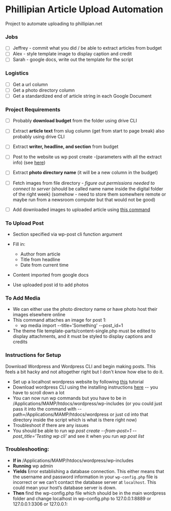 # Phillipian Article Upload Automation
Project to automate uploading to phillipian.net
### Jobs
- [ ] Jeffrey - commit what you did / be able to extract articles from budget
- [ ] Alex - style template image to display caption and credit
- [ ] Sarah - google docs, write out the template for the script
### Logistics
- [ ] Get a url column
- [ ] Get a photo directory column
- [ ] Get a standardized end of article string in each Google Document
### Project Requirements
- [ ] Probably **download budget** from the folder using drive CLI 
- [ ] Extract **article text** from slug column (get from start to page break) also probably using drive CLI
- [ ] Extract **writer, headline, and section** from budget
- [ ] Post to the website us wp post create -(parameters with all the extract info) (see [here](https://developer.wordpress.org/cli/commands/post/create/))

- [ ] Extract **photo directory name** (it will be a new column in the budget)
- [ ] Fetch images from file directory - _figure out permissions needed to connect to server_ (should be called name name inside the digital folder of the right week) (somehow - need to store them somewhere remote or maybe run from a newsroom computer but that would not be good)
- [ ] Add downloaded images to uploaded article using [this command](https://developer.wordpress.org/cli/commands/media/import/)

### To Upload Post
- Section specified via wp-post cli function argument
- Fill in:
  - Author from article
  - Title from headline
  - Date from current time
- Content imported from google docs

- Use uploaded post id to add photos

### To Add Media
- We can either use the photo directory name or have photo host their images elsewhere online
- This command attaches an image for post 1:
  - wp media import <file or url> --title='Something' --post_id=1 
- The theme file template-parts/content-single.php must be edited to display attachments, and it must be styled to display captions and credits

### Instructions for Setup
Download Wordpress and Wordpress CLI and begin making posts. This feels a bit hacky and not altogether right but I don't know how else to do it.
- Set up a localhost wordpress website by following [this](https://crunchify.com/how-to-install-wordpress-locally-on-mac-os-x-using-mamp/) tutorial
- Download wordpress CLI using the installing instructions [here](https://wp-cli.org/) -- you have to scroll down a lot
- You can now run wp commands but you have to be in /Applications/MAMP/htdocs/wordpress/wp-includes (or you could just pass it into the command with --path=/Applications/MAMP/htdocs/wordpress or just cd into that directory inside the script which is what is there right now)
- Troubleshoot if there are any issues
- You should be able to run *wp post create --from-post=1 --post_title='Testing wp cli'* and see it when you run *wp post list*

### Troubleshooting:
- **If in** /Applications/MAMP/htdocs/wordpress/wp-includes
- **Running** wp admin
- **Yields** Error establishing a database connection. This either means that the username and password information in your `wp-config.php` file is incorrect or we can’t contact the database server at `localhost`. This could mean your host’s database server is down.
- **Then** find the wp-config.php file which should be in the main wordpress folder and change localhost in wp-config.php to 127.0.0.1:8889 or 127.0.0.1:3306 or 127.0.0.1:<whatever port you have on MAMP>
